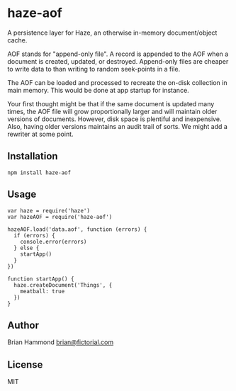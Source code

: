 # haze-aof

A persistence layer for Haze, an otherwise in-memory document/object cache.

AOF stands for "append-only file".  A record is appended to the AOF when a
document is created, updated, or destroyed.  Append-only files are cheaper
to write data to than writing to random seek-points in a file.

The AOF can be loaded and processed to recreate the on-disk collection in main
memory.  This would be done at app startup for instance.

Your first thought might be that if the same document is updated many times,
the AOF file will grow proportionally larger and will maintain older versions of
documents. However, disk space is plentiful and inexpensive.  Also, having older
versions maintains an audit trail of sorts.  We might add a rewriter at some point.

## Installation

    npm install haze-aof

## Usage

    var haze = require('haze')
    var hazeAOF = require('haze-aof')

    hazeAOF.load('data.aof', function (errors) {
      if (errors) {
        console.error(errors)
      } else {
        startApp()
      }
    })

    function startApp() {
      haze.createDocument('Things', {
        meatball: true
      })
    }

## Author

Brian Hammond <brian@fictorial.com>

## License

MIT
